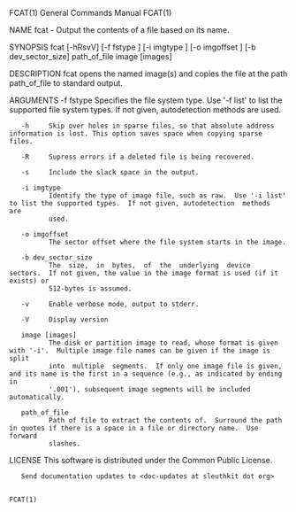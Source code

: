 FCAT(1)                                                       General Commands Manual                                                      FCAT(1)

NAME
       fcat - Output the contents of a file based on its name.

SYNOPSIS
       fcat [-hRsvV] [-f fstype ] [-i imgtype ] [-o imgoffset ] [-b dev_sector_size] path_of_file image [images]

DESCRIPTION
       fcat opens the named image(s) and copies the file at the path path_of_file to standard output.

ARGUMENTS
       -f fstype
              Specifies  the  file  system  type.  Use '-f list' to list the supported file system types.  If not given, autodetection methods are
              used.

       -h     Skip over holes in sparse files, so that absolute address information is lost. This option saves space when copying sparse files.

       -R     Supress errors if a deleted file is being recovered.

       -s     Include the slack space in the output.

       -i imgtype
              Identify the type of image file, such as raw.  Use '-i list' to list the supported types.  If not given, autodetection  methods  are
              used.

       -o imgoffset
              The sector offset where the file system starts in the image.

       -b dev_sector_size
              The  size,  in  bytes,  of  the  underlying  device  sectors.  If not given, the value in the image format is used (if it exists) or
              512-bytes is assumed.

       -v     Enable verbose mode, output to stderr.

       -V     Display version

       image [images]
              The disk or partition image to read, whose format is given with '-i'.  Multiple image file names can be given if the image is  split
              into  multiple  segments.  If only one image file is given, and its name is the first in a sequence (e.g., as indicated by ending in
              '.001'), subsequent image segments will be included automatically.

       path_of_file
              Path of file to extract the contents of.  Surround the path in quotes if there is a space in a file or directory name.  Use  forward
              slashes.

LICENSE
       This software is distributed under the Common Public License.

       Send documentation updates to <doc-updates at sleuthkit dot org>

                                                                                                                                           FCAT(1)
